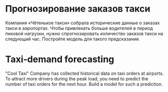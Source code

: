 # Прогнозирование заказов такси
Компания «Чётенькое такси» собрала исторические данные о заказах такси в аэропортах. Чтобы привлекать больше водителей в период пиковой нагрузки, нужно спрогнозировать количество заказов такси на следующий час. Постройте модель для такого предсказания.
# Taxi‐demand forecasting
"Cool Taxi" Company has collected historical data on taxi orders at airports. To attract more drivers during the peak load, you need to predict the number of taxi orders for the next hour. Build a model for such a prediction.
